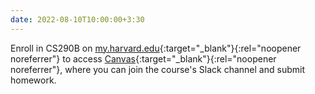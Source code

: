 ```yaml
---
date: 2022-08-10T10:00:00+3:30
---
```

Enroll in CS290B on [my.harvard.edu](https://my.harvard.edu){:target="_blank"}{:rel="noopener noreferrer"} 
to access [Canvas](https://canvas.harvard.edu/courses/114917){:target="_blank"}{:rel="noopener noreferrer"}, 
where you can join the course's Slack channel and submit homework.
